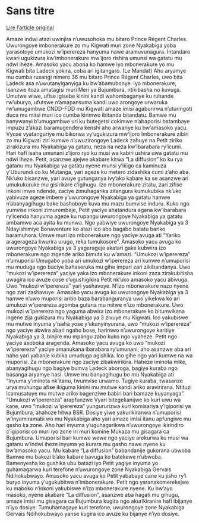 # Sans titre

[Lire l’article original](https://lemandat.org/kir/blog/2022/05/05/burundi-imbonerakure-irongoye-izindi-iraremvye/)

Amaze indwi atazi uwinjira n’uwusohoka mu bitaro Prince Régent Charles. Uwurongoye imbonerakure zo mu Kigwati muri zone Nyakabiga yoba yarasotoye umukozi w’iperereza hanyuma nawe aramuvunagura. Intandaro kwari ugukizura kw’imbonerakure mw’ijoro rishira umunsi wa gatatu mu ndwi iheze. Amasoko yacu abona ko hamwe iyo mbonerakure yo mu Kigwati bita Ladeck yokira, coba ari igitangaro. (Le Mandat)
Aho aryamye mu cumba rusangi nimero 36 mu bitaro Prince Régent Charles, uwo bita Ladeck asa n’uwutanyiganyiga ku bw’abamubonye. Iyo mbonerakure, isanzwe itoza amatagisi muri Meri ya Bujumbura, ntikibasha no kuvuga. Umutwe wiwe, ufise igisebe kinini kandi wahombaganye ku ruhande rw’uburyo, ufutswe n’amapansuma kandi uwo arongoye urwaruka rw’umugambwe CNDD-FDD mu Kigwati amaze imisi agaburirwa n’uturingoti duca mu mitsi muri ico cumba kirimwo ibitanda bitandatu. Bamwe mu banywanyi b’umugambwe uri ku butegetsi cokimwe n’abaporisi batambaye impuzu z’akazi baramugendera kenshi aho arwariye ku bw’amasoko yacu.
Vyose vyatanguriye mu bikorwa vy’ugukizura mw’ijoro
Imbonerakure zibiri zo mu Kigwati ziri kumwe n’uwuzirongoye Ladeck zahuye na Petit ziriko zirakizura mu Nyakabiga ya gatatu, neza na neza kw’ibarabara ry’icumi. Hari hafi isaha umunani z’ijoro ryo ku musi wa kabiri ushira uwa gatatu mu ndwi iheze. Petit, asanzwe ajejwe akabare kitwa “La diffusion” ko ku rya gatanu mu Nyakabiga ya gatatu nyene munsi y’ikigo ca kaminuza y’Uburundi co ku Mutanga, yari ageze ku metero zidashika cumi z’aho aba. Nk’uko bisanzwe, yari avuye gutunganya ivy’ako kabare ka se asanzwe ari umukukuruke mu gisirikare c’igihugu. Izo mbonerakure zitatu, zari zifise inkoni imwe ndende, zaciye zimuhagarika zitangura kumukubika nk’uko yabivuze ageze imbere y’uwurongoye Nyakabiga ya gatatu hamwe n’abanyagihugu bake bashoboye kuva mu mazu bumvise induru. Kuko ngo yumvise inkoni zimurembeje, Petit yaciye ahatandura agana kw’ibarabara ry’icenda hanyuma ageze ku rupangu uwurongoye Nyakabiga ya gatatu ambamwo aca ayita ku munwa. Ngo yabwiye uwurongoye Nyakabiga ya 3 Ndayishimiye Bonaventure ko atazi ico abo bagabo batatu bariko baramuhora. Umwe muri izo mbonerakure ngo yaciye avuga ati “Yariko aragerageza kwurira urugo, reka tumukosore”. Amasoko yacu avuga ko uwurongoye Nyakabiga ya 3 yagerageje akatari gake kubwira izo mbonerakure ngo zigende ariko bimuta ku w’amazi.
“Umukozi w’iperereza” n’umuporisi
Umugabo yoba ari umukozi w’iperereza ari kumwe n’umuporisi mu muduga ngo baciye bahaseruka mu gihe impari zari zikibandanya. Uwo “mukozi w’iperereza” yaciye yaka izo mbonerakure inkoni zaza zirakubitisha uwagira ico avuze cose c’ugushigikira Petit nk’uko amasoko yacu abivuga. Uwo “mukozi w’iperereza” yari yashavuye. N’izo mbonerakure nazo nyene ngo zari zashavuye. Amasoko yacu avuga ko uwurongoye Nyakabiga ya 3 hamwe n’uwo muporisi aribo baza barabanguranya uwo yikekwa ko ari umukozi w’iperereza agomba gutana mu mitwe n’izo mbonerakure. Uwo mukozi w’iperereza ngo yaguma abwira izo mbonerakure ko bitumvikana ingene zija gukizura mu Nyakabiga ya 3 zivuye mu Kigwati.
Ico yakubiswe mu mutwe
Inyuma y’isaha yose y’ukunyinyurana, uwo “mukozi w’iperereza” ngo yaciye abwira abari ngaho bose, harimwo n’uwurongoye karitiye Nyakabiga ya 3, binjire mu mpangu zabo kuko ngo vyaheze. Petit ngo yaciye asoboka aragenda. Amasoko yacu avuga ko uwo “mukozi w’iperereza” yaciye amanukana ibarabara ry’umunani, aho asanzwe aba ari naho yari yabanje kubika umuduga agishika. Ico gihe ngo yari kumwe na wa muporisi. Za mbonerakure ngo zaciye zibakwirikira. Haheze iminota mike, abanyagihugu ngo bagiye bumva Ladeck aboroga, bagiye kuraba ngo basanga aryamye hasi. Umwe mu banyagihugu bo mu Nyakabiga ati “Inyuma y’iminota nk’itanu, twumvise urwamo. Tugiye kuraba, twasanze urya muhungu afise ikiguma kinini mu mutwe kandi ariko aravirirana. Ntituzi icamusatuye mu mutwe ariko bagenziwe babiri bari bamaze kuyanyaga”.
“Umukozi w’iperereza” arapfunzwe
Vyari bitegekanijwe ko kuri uwu wa kane, uwo “mukozi w’iperereza” yungururizwa kuri komisariya y’igiporisi ya Bujumbura, ahahoze hitwa BSR. Dosiye yiwe yakurikiranwa n’umuporisi w’inyamiramabi wo mu Nyakabiga aho yari amaze imisi itanu apfungiwe mu gasho ka zone. Aho hari inyuma y’uguhagarikwa n’uwurongoye ikirindiro c’igiporisi co muri iyo zone iri muri komine Mukaza mu gisagara ca Bujumbura. Umuporisi bari kumwe wewe ngo yaciye arekurwa ku musi wa gatanu w’indwi iheze inyuma yo kurara mu gasho nawe nyene ku bw’amasoko yacu.
Mu kabare “La diffusion” babandanije gukorana ubwoba
Bamwe mu bakozi b’ako kabare bavuga ko batekewe n’ubwoba. Bamenyesha ko gushika ubu batazi iyo Petit yagiye inyuma yo guhamagarwa kuri terefone n’uwurongoye zone Nyakabiga Gervais Ndihokubwayo. Amasoko yacu avuga ko Petit yababaye cane ku jisho ry’i buryo inyuma y’ugukubitwa n’imbonerakure. Petit ngo yaranakomerekejwe ku maboko n’inkoni yakubiswe n’izo mbonerakure nyene. Ku bw’ayo masoko, nyene akabare “La diffusion”, asanzwe aba hagati mu gihugu, amaze imisi mu gisagara ca Bujumbura kugira ngo akurikiranire hafi ibijanye n’iyo dosiye.
Tumuhamagaye kuri terefone, uwurongoye zone Nyakabiga Gervais Ndihokubwayo yanse kugira ico avuze ku bijanye n’iyo dosiye.